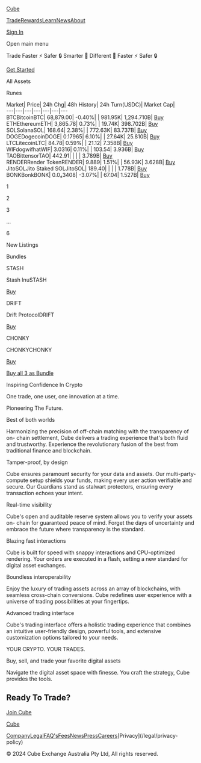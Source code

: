 [Cube](/ "Cube | The World's Fastest Crypto Exchange")

[Trade](/trade)[Rewards](/rewards)[Learn](/learn)[News](/news)[About](/about)

[Sign In](/signin)

Open main menu

Trade Faster ⚡ Safer 🔒 Smarter 🧠 Different 🧊 Faster ⚡ Safer 🔒

[Get Started](/trade)

All Assets

Runes

Market| Price| 24h Chg| 48h History| 24h Turn(USDC)| Market Cap|  
---|---|---|---|---|---|---  
BTCBitcoinBTC| 68,879.00| -0.40%| | 981.95K| 1,294.710B| [Buy](/trade/BTCUSDC)  
ETHEthereumETH| 3,865.78| 0.73%| | 19.74K| 398.702B| [Buy](/trade/ETHUSDC)  
SOLSolanaSOL| 168.64| 2.38%| | 772.63K| 83.737B| [Buy](/trade/SOLUSDC)  
DOGEDogecoinDOGE| 0.17965| 6.10%| | 27.64K| 25.810B| [Buy](/trade/DOGEUSDC)  
LTCLitecoinLTC| 84.78| 0.59%| | 21.12| 7.358B| [Buy](/trade/LTCUSDC)  
WIFdogwifhatWIF| 3.0316| 0.11%| | 103.54| 3.936B| [Buy](/trade/WIFUSDC)  
TAOBittensorTAO| 442.91| | | | 3.789B| [Buy](/trade/TAOUSDC)  
RENDERRender TokenRENDER| 9.889| 1.51%| | 56.93K| 3.628B| [Buy](/trade/RENDERUSDC)  
JitoSOLJito Staked SOLJitoSOL| 189.40| | | | 1.778B| [Buy](/trade/JitoSOLUSDC)  
BONKBonkBONK| 0.0₄3408| -3.07%| | 67.04| 1.527B| [Buy](/trade/BONKUSDC)  
  
1

2

3

...

6

New Listings

Bundles

STASH

Stash InuSTASH

[Buy](/trade/STASHUSDC)

DRIFT

Drift ProtocolDRIFT

[Buy](/trade/DRIFTUSDC)

CHONKY

CHONKYCHONKY

[Buy](/trade/CHONKYUSDC)

[Buy all 3 as Bundle](/bundle/custom?ids=STASH,DRIFT,CHONKY)

Inspiring Confidence In Crypto

One trade, one user, one innovation at a time.

Pioneering The Future.

Best of both worlds

Harmonizing the precision of off-chain matching with the transparency of on-
chain settlement, Cube delivers a trading experience that's both fluid and
trustworthy. Experience the revolutionary fusion of the best from traditional
finance and blockchain.

[]()

Tamper-proof, by design

Cube ensures paramount security for your data and assets. Our multi-party-
compute setup shields your funds, making every user action verifiable and
secure. Our Guardians stand as stalwart protectors, ensuring every transaction
echoes your intent.

[]()

Real-time visibility

Cube's open and auditable reserve system allows you to verify your assets on-
chain for guaranteed peace of mind. Forget the days of uncertainty and embrace
the future where transparency is the standard.

[]()

Blazing fast interactions

Cube is built for speed with snappy interactions and CPU-optimized rendering.
Your orders are executed in a flash, setting a new standard for digital asset
exchanges.

[]()

Boundless interoperability

Enjoy the luxury of trading assets across an array of blockchains, with
seamless cross-chain conversions. Cube redefines user experience with a
universe of trading possibilities at your fingertips.

[]()

Advanced trading interface

Cube's trading interface offers a holistic trading experience that combines an
intuitive user-friendly design, powerful tools, and extensive customization
options tailored to your needs.

[]()

YOUR CRYPTO. YOUR TRADES.

Buy, sell, and trade your favorite digital assets

Navigate the digital asset space with finesse. You craft the strategy, Cube
provides the tools.

[]()[]()

## Ready To Trade?

[Join Cube](/trade)

[Cube](/ "Cube | The World's Fastest Crypto Exchange")

[Company](/company)[Legal](/legal)[FAQ's](/faqs)[Fees](/fees)[News](/news)[Press](/press)[Careers](https://www.linkedin.com/company/cubexch/jobs)[Privacy](/legal/privacy-
policy)

[](https://www.twitter.com/cubexch)[](https://www.instagram.com/cubexch/)[](https://www.linkedin.com/company/cubexch)[](https://www.youtube.com/@cubexch)

© 2024 Cube Exchange Australia Pty Ltd, All rights reserved.

